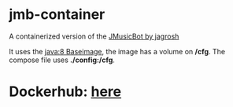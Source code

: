# jmb-container
A containerized version of the [JMusicBot by jagrosh](https://github.com/jagrosh/MusicBot)

It uses the [java:8 Baseimage](https://hub.docker.com/_/openjdk), the image has a volume on **/cfg**.
The compose file uses **./config:/cfg**.

# Dockerhub: [here](https://hub.docker.com/r/craumix/jmusicbot)
